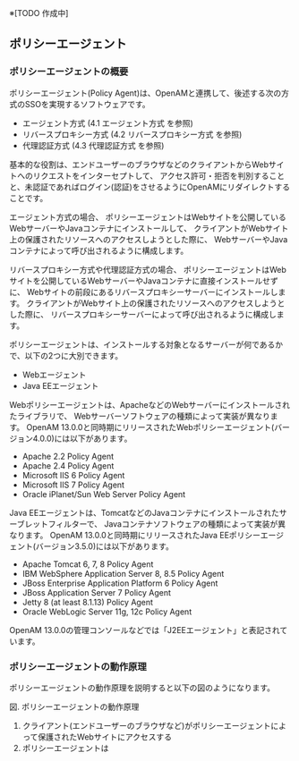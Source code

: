 ※[TODO 作成中]

## ポリシーエージェント

### ポリシーエージェントの概要

ポリシーエージェント(Policy Agent)は、OpenAMと連携して、後述する次の方式のSSOを実現するソフトウェアです。

- エージェント方式 (4.1 エージェント方式 を参照)
- リバースプロキシー方式 (4.2 リバースプロキシー方式 を参照)
- 代理認証方式 (4.3 代理認証方式 を参照)

基本的な役割は、エンドユーザーのブラウザなどのクライアントからWebサイトへのリクエストをインターセプトして、
アクセス許可・拒否を判別することと、未認証であればログイン(認証)をさせるようにOpenAMにリダイレクトすることです。

エージェント方式の場合、
ポリシーエージェントはWebサイトを公開しているWebサーバーやJavaコンテナにインストールして、
クライアントがWebサイト上の保護されたリソースへのアクセスしようとした際に、
WebサーバーやJavaコンテナによって呼び出されるように構成します。

リバースプロキシー方式や代理認証方式の場合、
ポリシーエージェントはWebサイトを公開しているWebサーバーやJavaコンテナに直接インストールせずに、
Webサイトの前段にあるリバースプロキシーサーバーにインストールします。
クライアントがWebサイト上の保護されたリソースへのアクセスしようとした際に、
リバースプロキシーサーバーによって呼び出されるように構成します。

ポリシーエージェントは、インストールする対象となるサーバーが何であるかで、以下の2つに大別できます。

- Webエージェント
- Java EEエージェント

Webポリシーエージェントは、ApacheなどのWebサーバーにインストールされたライブラリで、
Webサーバーソフトウェアの種類によって実装が異なります。
OpenAM 13.0.0と同時期にリリースされたWebポリシーエージェント(バージョン4.0.0)には以下があります。

- Apache 2.2 Policy Agent
- Apache 2.4 Policy Agent
- Microsoft IIS 6 Policy Agent
- Microsoft IIS 7 Policy Agent
- Oracle iPlanet/Sun Web Server Policy Agent

Java EEエージェントは、TomcatなどのJavaコンテナにインストールされたサーブレットフィルターで、
Javaコンテナソフトウェアの種類によって実装が異なります。
OpenAM 13.0.0と同時期にリリースされたJava EEポリシーエージェント(バージョン3.5.0)には以下があります。

- Apache Tomcat 6, 7, 8 Policy Agent
- IBM WebSphere Application Server 8, 8.5 Policy Agent
- JBoss Enterprise Application Platform 6 Policy Agent
- JBoss Application Server 7 Policy Agent
- Jetty 8 (at least 8.1.13) Policy Agent
- Oracle WebLogic Server 11g, 12c Policy Agent

OpenAM 13.0.0の管理コンソールなどでは「J2EEエージェント」と表記されています。

### ポリシーエージェントの動作原理

ポリシーエージェントの動作原理を説明すると以下の図のようになります。

図. ポリシーエージェントの動作原理

1. クライアント(エンドユーザーのブラウザなど)がポリシーエージェントによって保護されたWebサイトにアクセスする
2. ポリシーエージェントは
